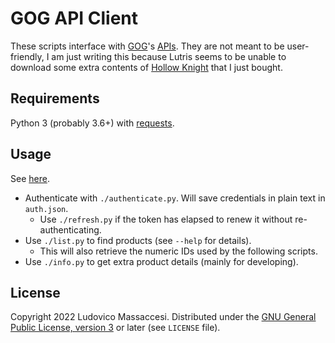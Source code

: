 # GOG API Client
These scripts interface with [GOG](https://www.gog.com/)'s
[APIs](https://gogapidocs.readthedocs.io/).
They are not meant to be user-friendly, I am just writing this because Lutris
seems to be unable to download some extra contents of
[Hollow Knight](https://www.gog.com/game/hollow_knight) that I just bought.

## Requirements
Python 3 (probably 3.6+) with [requests](https://requests.readthedocs.io/).

## Usage
See [here](https://gogapidocs.readthedocs.io/).
 - Authenticate with `./authenticate.py`. Will save credentials in plain text in `auth.json`.
    - Use `./refresh.py` if the token has elapsed to renew it without re-authenticating.
 - Use `./list.py` to find products (see `--help` for details).
    - This will also retrieve the numeric IDs used by the following scripts.
 - Use `./info.py` to get extra product details (mainly for developing).

## License
Copyright 2022 Ludovico Massaccesi.
Distributed under the
[GNU General Public License, version 3](https://www.gnu.org/licenses/gpl-3.0.html)
or later (see `LICENSE` file).
